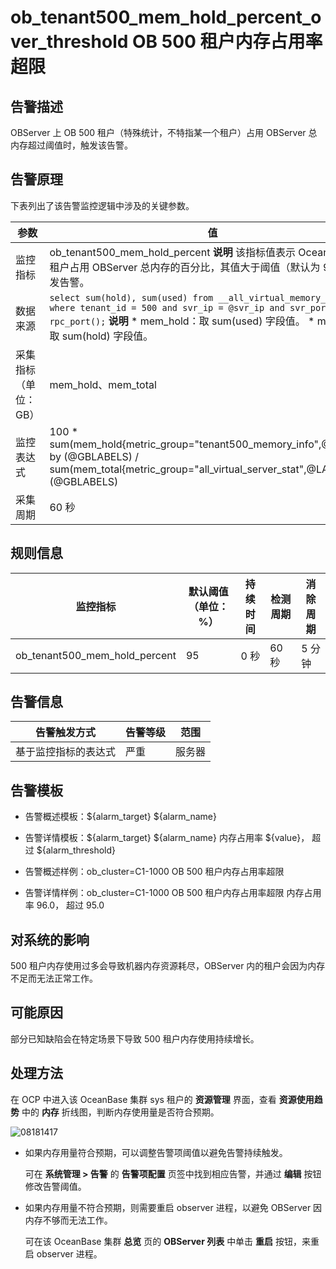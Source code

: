 ob_tenant500_mem_hold_percent_over_threshold OB 500 租户内存占用率超限
==================================================================================

**告警描述**
-----------------------------

OBServer 上 OB 500 租户（特殊统计，不特指某一个租户）占用 OBServer 总内存超过阈值时，触发该告警。

告警原理
-------------------------

下表列出了该告警监控逻辑中涉及的关键参数。

|     参数      |                                                                                                                                                                        值                                                                                                                                                                         |
|-------------|--------------------------------------------------------------------------------------------------------------------------------------------------------------------------------------------------------------------------------------------------------------------------------------------------------------------------------------------------|
| 监控指标        | ob_tenant500_mem_hold_percent **说明**  该指标值表示 OceanBase 500 租户占用 OBServer 总内存的百分比，其值大于阈值（默认为 95%）时触发告警。                                                                                                                                                                                                           |
| 数据来源        | ```select sum(hold), sum(used) from __all_virtual_memory_info where tenant_id = 500 and svr_ip = @svr_ip and svr_port = rpc_port();```  **说明**  * mem_hold：取 sum(used) 字段值。   * mem_total：取 sum(hold) 字段值。    |
| 采集指标（单位：GB） | mem_hold、mem_total                                                                                                                                                                                                                                                                                                                               |
| 监控表达式       | 100 \* sum(mem_hold{metric_group="tenant500_memory_info",@LABELS}) by (@GBLABELS) / sum(mem_total{metric_group="all_virtual_server_stat",@LABELS}) by (@GBLABELS)                                                                                                                                                                                |
| 采集周期        | 60 秒                                                                                                                                                                                                                                                                                                                                             |

**规则信息**
-----------------------------

|             监控指标              | 默认阈值（单位：%） | 持续时间 | 检测周期 | 消除周期 |
|-------------------------------|------------|------|------|------|
| ob_tenant500_mem_hold_percent | 95         | 0 秒  | 60 秒 | 5 分钟 |

**告警信息**
-----------------------------

|   告警触发方式   | 告警等级 | 范围  |
|------------|------|-----|
| 基于监控指标的表达式 | 严重   | 服务器 |

**告警模板**
-----------------------------

* 告警概述模板：\${alarm_target} \${alarm_name}

* 告警详情模板：\${alarm_target} \${alarm_name} 内存占用率 \${value}， 超过 ${alarm_threshold}

* 告警概述样例：ob_cluster=C1-1000 OB 500 租户内存占用率超限

* 告警详情样例：ob_cluster=C1-1000 OB 500 租户内存占用率超限 内存占用率 96.0， 超过 95.0

**对系统的影响**
-------------------------------

500 租户内存使用过多会导致机器内存资源耗尽，OBServer 内的租户会因为内存不足而无法正常工作。

**可能原因**
-----------------------------

部分已知缺陷会在特定场景下导致 500 租户内存使用持续增长。

处理方法
-------------------------

在 OCP 中进入该 OceanBase 集群 sys 租户的 **资源管理** 界面，查看 **资源使用趋势** 中的 **内存** 折线图，判断内存使用量是否符合预期。

![08181417](https://help-static-aliyun-doc.aliyuncs.com/assets/img/zh-CN/2096829261/p306445.png)

* 如果内存用量符合预期，可以调整告警项阈值以避免告警持续触发。

  可在 **系统管理 \> 告警** 的 **告警项配置** 页签中找到相应告警，并通过 **编辑** 按钮修改告警阈值。
  
* 如果内存用量不符合预期，则需要重启 observer 进程，以避免 OBServer 因内存不够而无法工作。

  可在该 OceanBase 集群 **总览** 页的 **OBServer 列表** 中单击 **重启** 按钮，来重启 observer 进程。
  